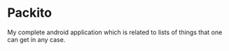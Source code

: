 # Packito
My complete android application which is related to lists of things that one can get in any case.
